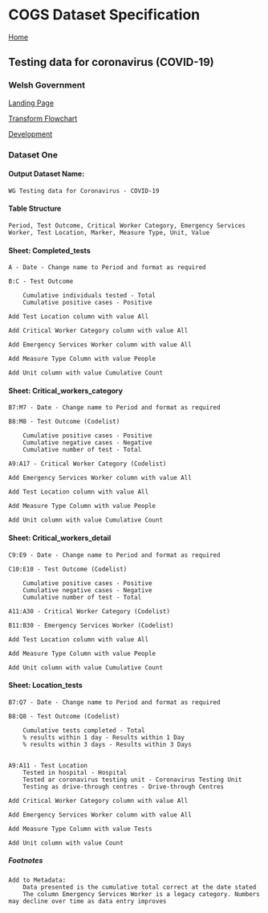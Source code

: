 # COGS Dataset Specification

[Home](https://gss-cogs.github.io/family-covid-19/datasets/specmenu.html)

## Testing data for coronavirus (COVID-19)

### Welsh Government

[Landing Page](https://gov.wales/testing-data-coronavirus-covid-19-12-may-2020)

[Transform Flowchart](https://gss-cogs.github.io/family-covid-19/datasets/specflowcharts.html?WG-Testing-data-for-coronavirus-COVID-19/flowchart.ttl)

[Development](https://gss-cogs.github.io/family-covid-19/datasets/index.html)

### Dataset One

#### Output Dataset Name:
	WG Testing data for Coronavirus - COVID-19 

#### Table Structure
	Period, Test Outcome, Critical Worker Category, Emergency Services Worker, Test Location, Marker, Measure Type, Unit, Value 

#### Sheet: Completed_tests

	A - Date - Change name to Period and format as required

	B:C - Test Outcome
	
		Cumulative individuals tested - Total
		Cumulative positive cases - Positive

	Add Test Location column with value All

	Add Critical Worker Category column with value All

	Add Emergency Services Worker column with value All
		
	Add Measure Type Column with value People

	Add Unit column with value Cumulative Count

#### Sheet: Critical_workers_category

	B7:M7 - Date - Change name to Period and format as required
	
	B8:M8 - Test Outcome (Codelist)
	
		Cumulative positive cases - Positive
		Cumulative negative cases - Negative
		Cumulative number of test - Total
		
	A9:A17 - Critical Worker Category (Codelist)

	Add Emergency Services Worker column with value All

	Add Test Location column with value All

	Add Measure Type Column with value People

	Add Unit column with value Cumulative Count

#### Sheet: Critical_workers_detail

	C9:E9 - Date - Change name to Period and format as required

	C10:E10 - Test Outcome (Codelist)
	
		Cumulative positive cases - Positive
		Cumulative negative cases - Negative
		Cumulative number of test - Total

	A11:A30 - Critical Worker Category (Codelist)

	B11:B30 - Emergency Services Worker (Codelist)

	Add Test Location column with value All

	Add Measure Type Column with value People

	Add Unit column with value Cumulative Count

#### Sheet: Location_tests

	B7:Q7 - Date - Change name to Period and format as required

	B8:Q8 - Test Outcome (Codelist)

		Cumulative tests completed - Total
		% results within 1 day - Results within 1 Day
		% results within 3 days - Results within 3 Days


	A9:A11 - Test Location
		Tested in hospital - Hospital
		Tested ar coronavirus testing unit - Coronavirus Testing Unit
		Testing as drive-through centres - Drive-through Centres

	Add Critical Worker Category column with value All

	Add Emergency Services Worker column with value All

	Add Measure Type Column with value Tests

	Add Unit column with value Count		

##### Footnotes
	Add to Metadata:
		Data presented is the cumulative total correct at the date stated
		The column Emergency Services Worker is a legacy category. Numbers may decline over time as data entry improves
		